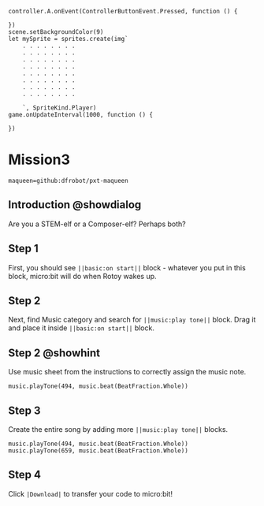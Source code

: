 ```template
controller.A.onEvent(ControllerButtonEvent.Pressed, function () {

})
scene.setBackgroundColor(9)
let mySprite = sprites.create(img`
    . . . . . . . .
    . . . . . . . .
    . . . . . . . .
    . . . . . . . .
    . . . . . . . .
    . . . . . . . .
    . . . . . . . .
    . . . . . . . .

    `, SpriteKind.Player)
game.onUpdateInterval(1000, function () {

})
```

# Mission3
```package
maqueen=github:dfrobot/pxt-maqueen
```

## Introduction @showdialog

Are you a STEM-elf or a Composer-elf? Perhaps both?

## Step 1

First, you should see ``||basic:on start||`` block - whatever you put in this block, micro:bit will do when Rotoy wakes up.

## Step 2

Next, find Music category and search for ``||music:play tone||`` block. Drag it and place it inside ``||basic:on start||`` block.

## Step 2 @showhint

Use music sheet from the instructions to correctly assign the music note.

```blocks
music.playTone(494, music.beat(BeatFraction.Whole))
```

## Step 3

Create the entire song by adding more ``||music:play tone||`` blocks.

```blocks
music.playTone(494, music.beat(BeatFraction.Whole))
music.playTone(659, music.beat(BeatFraction.Whole))
```

## Step 4

Click ``|Download|`` to transfer your code to micro:bit!
